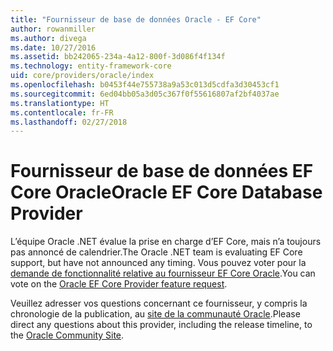 ```yaml
---
title: "Fournisseur de base de données Oracle - EF Core"
author: rowanmiller
ms.author: divega
ms.date: 10/27/2016
ms.assetid: bb242065-234a-4a12-800f-3d086f4f134f
ms.technology: entity-framework-core
uid: core/providers/oracle/index
ms.openlocfilehash: b0453f44e755738a9a53c013d5cdfa3d30453cf1
ms.sourcegitcommit: 6ed04bb05a3d05c367f0f55616807af2bf4037ae
ms.translationtype: HT
ms.contentlocale: fr-FR
ms.lasthandoff: 02/27/2018
---
```

# <a name="oracle-ef-core-database-provider"></a><span data-ttu-id="14739-102">Fournisseur de base de données EF Core Oracle</span><span class="sxs-lookup"><span data-stu-id="14739-102">Oracle EF Core Database Provider</span></span>

<span data-ttu-id="14739-103">L’équipe Oracle .NET évalue la prise en charge d’EF Core, mais n’a toujours pas annoncé de calendrier.</span><span class="sxs-lookup"><span data-stu-id="14739-103">The Oracle .NET team is evaluating EF Core support, but have not announced any timing.</span></span> <span data-ttu-id="14739-104">Vous pouvez voter pour la [demande de fonctionnalité relative au fournisseur EF Core Oracle](https://apex.oracle.com/pls/apex/f?p=18357:39:105422858407495::NO::P39_ID:28241).</span><span class="sxs-lookup"><span data-stu-id="14739-104">You can vote on the [Oracle EF Core Provider feature request](https://apex.oracle.com/pls/apex/f?p=18357:39:105422858407495::NO::P39_ID:28241).</span></span>

<span data-ttu-id="14739-105">Veuillez adresser vos questions concernant ce fournisseur, y compris la chronologie de la publication, au [site de la communauté Oracle](https://community.oracle.com/).</span><span class="sxs-lookup"><span data-stu-id="14739-105">Please direct any questions about this provider, including the release timeline, to the [Oracle Community Site](https://community.oracle.com/).</span></span>
